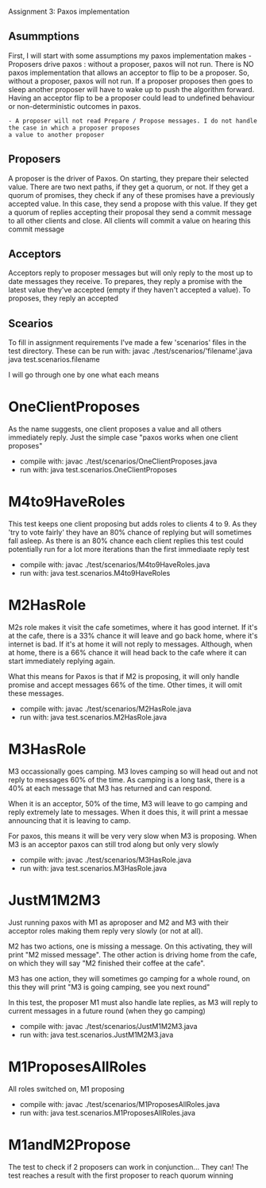 Assignment 3: Paxos implementation

## Asummptions
First, I will start with some assumptions my paxos implementation makes
    - Proposers drive paxos : without a proposer, paxos will not run. There is NO paxos implementation that allows an
    acceptor to flip to be a proposer. So, without a proposer, paxos will not run. If a proposer proposes then goes to sleep
    another proposer will have to wake up to push the algorithm forward. Having an acceptor flip to be a proposer
    could lead to undefined behaviour or non-deterministic outcomes in paxos.

    - A proposer will not read Prepare / Propose messages. I do not handle the case in which a proposer proposes
    a value to another proposer

## Proposers
A proposer is the driver of Paxos. On starting, they prepare their selected value. There are two next paths, if they get
a quorum, or not. If they get a quorum of promises, they check if any of these promises have a previously accepted value. In 
this case, they send a propose with this value. If they get a quorum of replies accepting their proposal they send a commit message to 
all other clients and close. All clients will commit a value on hearing this commit message

## Acceptors
Acceptors reply to proposer messages but will only reply to the most up to date messages they receive. To prepares, they reply a 
promise with the latest value they've accepted (empty if they haven't accepted a value). To proposes, they reply an accepted

## Scearios
To fill in assignment requirements I've made a few 'scenarios' files in the test directory. These can be run with:
javac ./test/scenarios/'filename'.java
java test.scenarios.filename

I will go through one by one what each means

# OneClientProposes
As the name suggests, one client proposes a value and all others immediately reply. Just the simple case "paxos works when one client proposes"
- compile with: javac ./test/scenarios/OneClientProposes.java
- run with: java test.scenarios.OneClientProposes

# M4to9HaveRoles
This test keeps one client proposing but adds roles to clients 4 to 9. As they 'try to vote fairly' they have an 80% chance of replying but will sometimes
fall asleep. As there is an 80% chance each client replies this test could potentially run for a lot more iterations than the first immediaate reply test
- compile with: javac ./test/scenarios/M4to9HaveRoles.java
- run with: java test.scenarios.M4to9HaveRoles

# M2HasRole
M2s role makes it visit the cafe sometimes, where it has good internet. If it's at the cafe, there is a 33% chance it will leave and go back home,
where it's internet is bad. If it's at home it will not reply to messages. Although, when at home, there is a 66% chance it will head back to the cafe where
it can start immediately replying again.

What this means for Paxos is that if M2 is proposing, it will only handle promise and accept messages 66% of the time. Other times, it will omit these messages.
- compile with: javac ./test/scenarios/M2HasRole.java
- run with: java test.scenarios.M2HasRole.java

# M3HasRole
M3 occassionally goes camping. M3 loves camping so will head out and not reply to messages 60% of the time. As camping is a long task, there is a 40%
at each message that M3 has returned and can respond. 

When it is an acceptor, 50% of the time, M3 will leave to go camping and reply extremely late to messages. When it does this, it will print a messae
announcing that it is leaving to camp.

For paxos, this means it will be very very slow when M3 is proposing. When M3 is an acceptor paxos can still trod along but only very slowly
- compile with: javac ./test/scenarios/M3HasRole.java
- run with: java test.scenarios.M3HasRole.java

# JustM1M2M3
Just running paxos with M1 as aproposer and M2 and M3 with their acceptor roles making them reply very slowly (or not at all).

M2 has two actions, one is missing a message. On this activating, they will print "M2 missed message". The other action is driving
home from the cafe, on which they will say "M2 finished their coffee at the cafe". 

M3 has one action, they will sometimes go camping for a whole round, on this they will print "M3 is going camping, see you next round"

In this test, the proposer M1 must also handle late replies, as M3 will reply to current messages in a future round (when they go camping)

- compile with: javac ./test/scenarios/JustM1M2M3.java
- run with: java test.scenarios.JustM1M2M3.java

# M1ProposesAllRoles
All roles switched on, M1 proposing

- compile with: javac ./test/scenarios/M1ProposesAllRoles.java
- run with: java test.scenarios.M1ProposesAllRoles.java

# M1andM2Propose
The test to check if 2 proposers can work in conjunction... They can! The test reaches a result with the first proposer to reach quorum winning